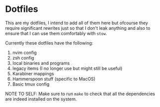 # Dotfiles

This are my dotfiles, I intend to add all of them here but ofcourse they require significant rewrites just so that I don't leak anything and also to ensure that I can use them comfortably with `stow`.

Currently these dotfiles have the following:
1. nvim config
2. zsh config
3. local binaries and programs
4. legacy items (I no longer use but might still be useful)
5. Karabiner mappings
6. Hammerspoon stuff (specific to MacOS)
7. Basic tmux config

NOTE TO SELF: Make sure to run `make` to check that all the dependencies are indeed installed on the system.
